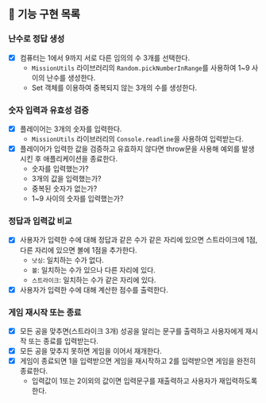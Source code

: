 ## 📝 기능 구현 목록

### 난수로 정답 생성 
- [x] 컴퓨터는 1에서 9까지 서로 다른 임의의 수 3개를 선택한다.
   - `MissionUtils` 라이브러리의 `Random.pickNumberInRange`를 사용하여 1~9 사이의 난수를 생성한다.  
   - Set 객체를 이용하여 중복되지 않는 3개의 수를 생성한다. 
### 숫자 입력과 유효성 검증 
- [x] 플레이어는 3개의 숫자를 입력한다.
  - `MissionUtils` 라이브러리의 `Console.readline`을 사용하여 입력받는다.  
- [x] 플레이어가 입력한 값을 검증하고 유효하지 않다면 throw문을 사용해 예외를 발생시킨 후 애플리케이션을 종료한다.
  - 숫자를 입력했는가?
  - 3개의 값을 입력했는가?
  - 중복된 숫자가 없는가?
  - 1~9 사이의 숫자를 입력했는가?

### 정답과 입력값 비교  
- [x] 사용자가 입력한 수에 대해 정답과 같은 수가 같은 자리에 있으면 스트라이크에 1점, 다른 자리에 있으면 볼에 1점을 추가한다.
  - `낫싱`: 일치하는 수가 없다. 
  - `볼`: 일치하는 수가 있으나 다른 자리에 있다. 
  - `스트라이크`: 일치하는 수가 같은 자리에 있다. 
- [x] 사용자가 입력한 수에 대해 계산한 점수를 출력한다. 
### 게임 재시작 또는 종료 
- [x] 모든 공을 맞추면(스트라이크 3개) 성공을 알리는 문구를 출력하고 사용자에게 재시작 또는 종료를 입력받는다.
- [x] 모든 공을 맞추지 못하면 게임을 이어서 재개한다.
- [x] 게임이 종료되면 1을 입력받으면 게임을 재시작하고 2를 입력받으면 게임을 완전히 종료한다.
  - 입력값이 1또는 2이외의 값이면 입력문구를 재출력하고 사용자가 재입력하도록 한다.
